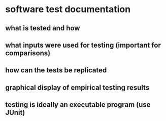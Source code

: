 # software test documentation

## what is tested and how

## what inputs were used for testing (important for comparisons)

## how can the tests be replicated

## graphical display of empirical testing results

## testing is ideally an executable program (use JUnit)
